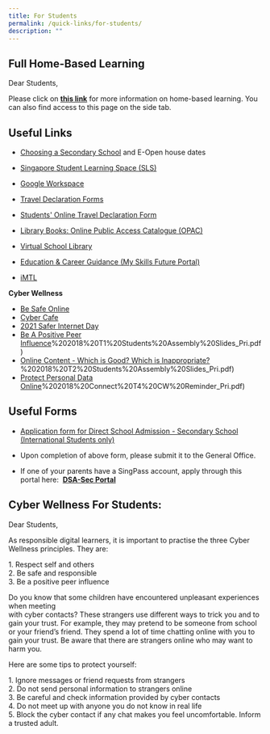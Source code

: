 ```yaml
---
title: For Students
permalink: /quick-links/for-students/
description: ""
---
```

Full Home-Based Learning
------------------------

  
Dear Students,  
  
Please click on **[this link](https://yiochukangpri.moe.edu.sg/quick-links/for-students/home-based-learning-hbl-during-school-closure)** for more information on home-based learning. You can also find access to this page on the side tab.  
  

Useful Links
------------

  

*   [Choosing a Secondary School](https://www.schoolbag.edu.sg/story/online-open-house-for-secondary-schools-2021-v2) and E-Open house dates
*   [Singapore Student Learning Space (SLS)](http://learning.moe.edu.sg/)
*   [Google Workspace](https://workspace.google.com/dashboard)  
    
*   [Travel Declaration Forms](https://docs.google.com/a/yckps.edu.sg/viewer?a=v&pid=sites&srcid=eWNrcHMuZWR1LnNnfHlja3BzLWxlYXZlZm9ybXxneDo0NmQ2MzJhNzc0ZGJjY2Ni)
*   [Students' Online Travel Declaration Form](https://yiochukangpri.moe.edu.sg/qql/slot/u746/Others/Students/Travel%20Plan%20(Students).pdf)
*   [Library Books: Online Public Access Catalogue (OPAC)](https://schoolibrary.moe.edu.sg/yiochukangpri)
*   [Virtual School Library](https://schoolibrary.moe.edu.sg/eresourcespri/cgi-bin/spydus.exe/MSGTRN/WPAC/HOME)
*   [Education & Career Guidance (My Skills Future Portal)](https://www.myskillsfuture.sg/content/student/en/primary/about/myskillsfuture-for-students.html)
*   [iMTL](https://imtl.moe.edu.sg/cos/o.x?c=/ca7_imtl/user&func=login)

  

**Cyber Wellness**  

*   [Be Safe Online](https://yiochukangpri.moe.edu.sg/qql/slot/u746/Others/Students/CW%20Reminder%20Mass%20Comm%20Slides%20for%20Students.pdf)
*   [Cyber Cafe](https://www.thinkuknow.co.uk/8_10/cybercafe/Cyber-Cafe-Base/)
*   [2021 Safer Internet Day](https://www.saferinternetday.org/en-GB/in-your-country/singapore)
*   [Be A Positive Peer Influence](https://yiochukangpri.moe.edu.sg/qql/slot/u746/Others/Students/Cyber%20Wellness/1B)%202018%20T1%20Students%20Assembly%20Slides_Pri.pdf)
*   [Online Content - Which is Good? Which is Inappropriate?](https://yiochukangpri.moe.edu.sg/qql/slot/u746/Others/Students/Cyber%20Wellness/1B)%202018%20T2%20Students%20Assembly%20Slides_Pri.pdf)
*   [Protect Personal Data Online](https://yiochukangpri.moe.edu.sg/qql/slot/u746/Others/Students/Cyber%20Wellness/1B)%202018%20Connect%20T4%20CW%20Reminder_Pri.pdf)

  

Useful Forms
------------

  

*   [Application form for Direct School Admission - Secondary School (International Students only)](https://yiochukangpri.moe.edu.sg/qql/slot/u746/Others/Students/2019-dsa-sec-application-form-template-mainstream.docx)

*   Upon completion of above form, please submit it to the General Office.
*   If one of your parents have a SingPass account, apply through this portal here:  [**DSA-Sec Portal**](https://www.dsa-is.moe.gov.sg/login/mainstreamapplicant)

Cyber Wellness For Students:
----------------------------

  
Dear Students,  
  
As responsible digital learners, it is important to practise the three Cyber Wellness principles. They are:  
  
1\. Respect self and others  
2\. Be safe and responsible  
3\. Be a positive peer influence  
  
  
Do you know that some children have encountered unpleasant experiences when meeting  
with cyber contacts? These strangers use different ways to trick you and to gain your trust. For example, they may pretend to be someone from school or your friend’s friend. They spend a lot of time chatting online with you to gain your trust. Be aware that there are strangers online who may want to harm you.  
  
  
Here are some tips to protect yourself:  
  
1\. Ignore messages or friend requests from strangers  
2\. Do not send personal information to strangers online  
3\. Be careful and check information provided by cyber contacts  
4\. Do not meet up with anyone you do not know in real life  
5\. Block the cyber contact if any chat makes you feel uncomfortable. Inform a trusted adult.